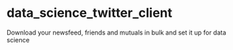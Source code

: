 # data_science_twitter_client
Download your newsfeed, friends and mutuals in bulk and set it up for data science
